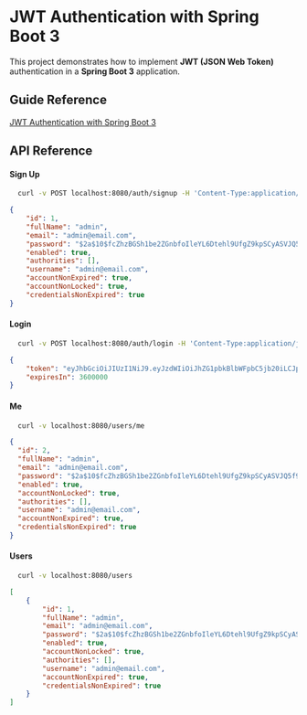 # JWT Authentication with Spring Boot 3

This project demonstrates how to implement **JWT (JSON Web Token)** authentication in a **Spring Boot 3** application.

## Guide Reference
[JWT Authentication with Spring Boot 3](https://medium.com/@tericcabrel/implement-jwt-authentication-in-a-spring-boot-3-application-5839e4fd8fac)

## API Reference

#### Sign Up
```bash
  curl -v POST localhost:8080/auth/signup -H 'Content-Type:application/json' -d '{"email": "admin@email.com", "password": "qwerty", "fullName": "admin"}'
```
```json
{
    "id": 1,
    "fullName": "admin",
    "email": "admin@email.com",
    "password": "$2a$10$fcZhzBGSh1be2ZGnbfoIleYL6Dtehl9UfgZ9kpSCyASVJQ5f9WS.m",
    "enabled": true,
    "authorities": [],
    "username": "admin@email.com",
    "accountNonExpired": true,
    "accountNonLocked": true,
    "credentialsNonExpired": true
}
```

#### Login
```bash
  curl -v POST localhost:8080/auth/login -H 'Content-Type:application/json' -d '{"email": "admin@email.com", "password": "qwerty"}'
```
```json
{
    "token": "eyJhbGciOiJIUzI1NiJ9.eyJzdWIiOiJhZG1pbkBlbWFpbC5jb20iLCJpYXQiOjE3MjY3MzIzMjYsImV4cCI6MTcyNjczNTkyNn0.Y7L9GdQAonkz4CViwKROdjDB9bZc7dVjsb28LjKci2I",
    "expiresIn": 3600000
}
```

#### Me
```bash
  curl -v localhost:8080/users/me
```
```json
{
  "id": 2,
  "fullName": "admin",
  "email": "admin@email.com",
  "password": "$2a$10$fcZhzBGSh1be2ZGnbfoIleYL6Dtehl9UfgZ9kpSCyASVJQ5f9WS.m",
  "enabled": true,
  "accountNonLocked": true,
  "authorities": [],
  "username": "admin@email.com",
  "accountNonExpired": true,
  "credentialsNonExpired": true
}
```

#### Users
```bash
  curl -v localhost:8080/users
```
```json
[
    {
        "id": 1,
        "fullName": "admin",
        "email": "admin@email.com",
        "password": "$2a$10$fcZhzBGSh1be2ZGnbfoIleYL6Dtehl9UfgZ9kpSCyASVJQ5f9WS.m",
        "enabled": true,
        "accountNonLocked": true,
        "authorities": [],
        "username": "admin@email.com",
        "accountNonExpired": true,
        "credentialsNonExpired": true
    }
]
```
